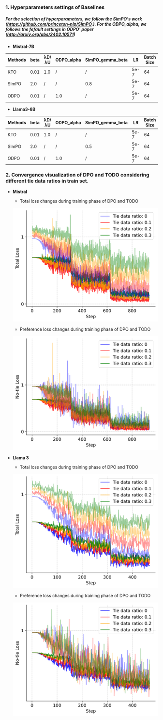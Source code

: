 ### 1. Hyperparameters settings of Baselines

##### For the selection of hyperparameters, we follow the SimPO's work (https://github.com/princeton-nlp/SimPO.). For the ODPO_alpha, we follows the fefault settings in ODPO' paper (http://arxiv.org/abs/2402.10571)

- **Mistral-7B**

| Methods | beta | λD/λU | ODPO_alpha | SimPO_gemma_beta | LR   | Batch Size |
| ------- | ---- | ----- | ---------- | ---------------- | ---- | ---------- |
| KTO     | 0.01 | 1.0   | /          | /                | 5e-7 | 64         |
| SImPO   | 2.0  | /     | /          | 0.8              | 5e-7 | 64         |
| ODPO    | 0.01 | /     | 1.0        | /                | 5e-7 | 64         |

- **Llama3-8B**

| Methods | beta | λD/λU | ODPO_alpha | SimPO_gemma_beta | LR   | Batch Size |
| ------- | ---- | ----- | ---------- | ---------------- | ---- | ---------- |
| KTO     | 0.01 | 1.0   | /          | /                | 5e-7 | 64         |
| SImPO   | 2.0  | /     | /          | 0.5              | 5e-7 | 64         |
| ODPO    | 0.01 | /     | 1.0        | /                | 5e-7 | 64         |

### 2. Convergence visualization of DPO and TODO considering different tie data ratios in train set.



- **Mistral**

  - Total loss changes during training phase of DPO and TODO
  
  ![Total loss changes of Mistral-7B aligned with DPO and TODO](figs\mistral_total_loss_00.png)
  
  
  - Preference loss changes during training phase of DPO and TODO
  
  ![Total loss changes of Mistral-7B aligned with DPO and TODO](figs\mistral_preference_loss_00.png)
  
- **Llama 3**

  - Total loss changes during training phase of DPO and TODO
  
  ![Total loss changes of Llama3-8B aligned with DPO and TODO](figs\llama_total_loss_00.png)
  
  
  - Preference loss changes during training phase of DPO and TODO
  
  ![Total loss changes of Llama3-8B aligned with DPO and TODO](figs\llama_preference_loss_00.png)